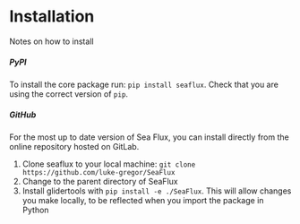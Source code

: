 Installation
============

Notes on how to install


##### PyPI
To install the core package run: `pip install seaflux`.
Check that you are using the correct version of `pip`.

##### GitHub
For the most up to date version of Sea Flux, you can install directly from the online repository hosted on GitLab.

1. Clone seaflux to your local machine: `git clone https://github.com/luke-gregor/SeaFlux`
2. Change to the parent directory of SeaFlux
3. Install glidertools with `pip install -e ./SeaFlux`. This will allow changes you make locally, to be reflected when you import the package in Python
